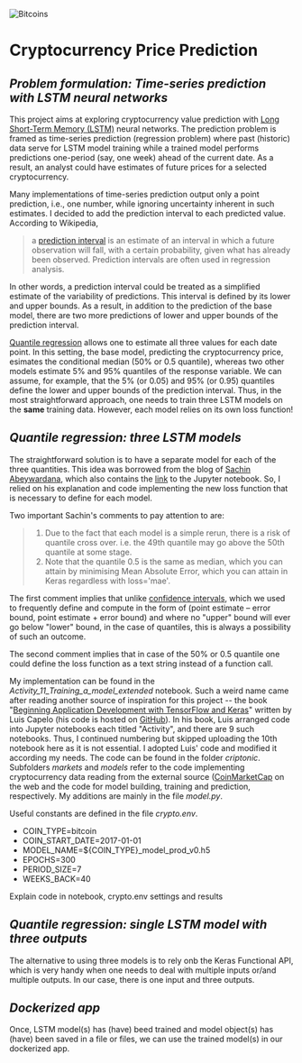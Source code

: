 ![Bitcoins](https://cdn.pixabay.com/photo/2017/01/25/12/31/bitcoin-2007769__340.jpg)

# Cryptocurrency Price Prediction

## *Problem formulation: Time-series prediction with LSTM neural networks*
This project aims at exploring cryptocurrency value prediction with [Long Short-Term Memory (LSTM)](https://en.wikipedia.org/wiki/Long_short-term_memory) neural networks. The prediction problem is framed as time-series prediction (regression problem) where past (historic) data serve for LSTM model training while a trained model performs predictions one-period (say, one week) ahead of the current date. As a result, an analyst could have estimates of future prices for a selected cryptocurrency.

Many implementations of time-series prediction output only a point prediction, i.e., one number, while ignoring uncertainty inherent in such estimates. I decided to add the prediction interval to each predicted value. According to Wikipedia, 
> a [prediction interval](https://en.wikipedia.org/wiki/Prediction_interval) is an estimate of an interval in which a future 
> observation will fall, with a certain probability, given 
> what has already been observed. Prediction intervals are often used in regression analysis. 

In other words, a prediction interval could be treated as a simplified estimate of the variability of predictions. This interval is defined by its lower and upper bounds. As a result, in addition to the prediction of the base model, there are two more predictions of lower and upper bounds of the prediction interval.

[Quantile regression](https://en.wikipedia.org/wiki/Quantile_regression) allows one to estimate all three values for each date point. In this setting, the base model, predicting the cryptocurrency price, esimates the conditional median (50% or 0.5 quantile), whereas two other models estimate 5% and 95% quantiles of the response variable. We can assume, for example, that the 5% (or 0.05) and 95% (or 0.95) quantiles define the lower and upper bounds of the prediction interval. Thus, in the most straightforward approach, one needs to train three LSTM models on the **same** training data. However, each model relies on its own loss function!

## *Quantile regression: three LSTM models*
The straightforward solution is to have a separate model for each of the three quantities. This idea was borrowed from the blog of [Sachin Abeywardana](https://towardsdatascience.com/deep-quantile-regression-c85481548b5a), which also contains the [link](https://github.com/sachinruk/KerasQuantileModel/blob/master/Keras%20Quantile%20Model.ipynb) to the Jupyter notebook. So, I relied on his explanation and code implementing the new loss function that is necessary to define for each model.

Two important Sachin's comments to pay attention to are:
>1. Due to the fact that each model is a simple rerun, there is a risk of quantile cross over. i.e. the 49th quantile may go 
> above the 50th quantile at some stage.
>2. Note that the quantile 0.5 is the same as median, which you can attain by minimising Mean Absolute Error, which you can 
> attain in Keras regardless with loss='mae'.

The first comment implies that unlike [confidence intervals](https://en.wikipedia.org/wiki/Confidence_interval), which we used to frequently define and compute in the form of (point estimate – error bound, point estimate + error bound) and where no "upper" bound will ever go below "lower" bound, in the case of quantiles, this is always a possibility of such an outcome.

The second comment implies that in case of the 50% or 0.5 quantile one could define the loss function as a text string instead of a function call.

My implementation can be found in the *Activity_11_Training_a_model_extended* notebook. Such a weird name came after reading another source of inspiration for this project -- the book "[Beginning Application Development with TensorFlow and Keras](https://www.packtpub.com/application-development/beginning-application-development-tensorflow-and-keras-elearning-video)" written by Luis Capelo (his code is hosted on [GitHub](https://github.com/TrainingByPackt/Beginning-Application-Development-with-TensorFlow-and-Keras)). In his book, Luis arranged code into Jupyter notebooks each titled "Activity", and there are 9 such notebooks. Thus, I continued numbering but skipped uploading the 10th notebook here as it is not essential. I adopted Luis' code and modified it according my needs. The code can be found in the folder *criptonic*. Subfolders *markets* and *models* refer to the code implementing cryptocurrency data reading from the external source ([CoinMarketCap](https://coinmarketcap.com/) on the web and the code for model building, training and prediction, respectively. My additions are mainly in the file *model.py*.

Useful constants are defined in the file *crypto.env*.
* COIN_TYPE=bitcoin
* COIN_START_DATE=2017-01-01
* MODEL_NAME=${COIN_TYPE}_model_prod_v0.h5
* EPOCHS=300
* PERIOD_SIZE=7
* WEEKS_BACK=40

Explain code in notebook, crypto.env settings and results

## *Quantile regression: single LSTM model with three outputs*
The alternative to using three models is to rely onb the Keras Functional API, which is very handy when one needs to deal with multiple inputs or/and multiple outputs. In our case, there is one input and three outputs.

## *Dockerized app*
Once, LSTM model(s) has (have) beed trained and model object(s) has (have) been saved in a file or files, we can use the trained model(s) in our dockerized app.
